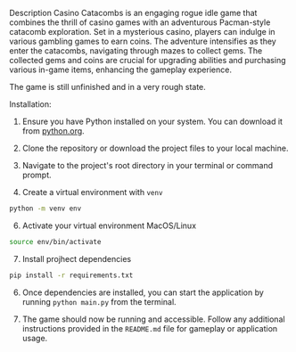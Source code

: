 Description
Casino Catacombs is an engaging rogue idle game that combines the thrill of casino games with an adventurous Pacman-style catacomb exploration. Set in a mysterious casino, players can indulge in various gambling games to earn coins. The adventure intensifies as they enter the catacombs, navigating through mazes to collect gems. The collected gems and coins are crucial for upgrading abilities and purchasing various in-game items, enhancing the gameplay experience.

The game is still unfinished and in a very rough state.

Installation:

1. Ensure you have Python installed on your system. You can download it from [python.org](https://www.python.org/).

2. Clone the repository or download the project files to your local machine.

3. Navigate to the project's root directory in your terminal or command prompt.

4. Create a virtual environment with `venv`

```sh
python -m venv env
```

6. Activate your virtual environment
   MacOS/Linux

```sh
source env/bin/activate
```

7. Install projhect dependencies

```sh
pip install -r requirements.txt
```

6. Once dependencies are installed, you can start the application by running `python main.py` from the terminal.

7. The game should now be running and accessible. Follow any additional instructions provided in the `README.md` file for gameplay or application usage.
